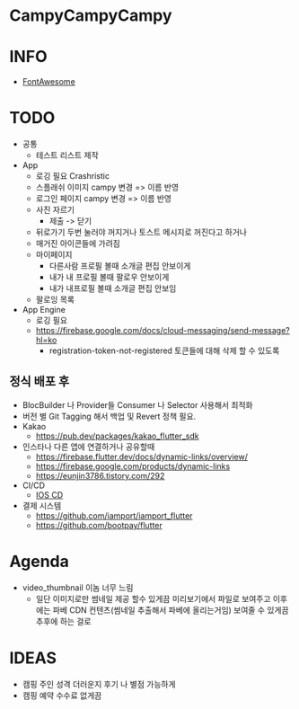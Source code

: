 # CampyCampyCampy


# INFO
* [FontAwesome](https://fontawesome.com/v5.15/icons?d=gallery&p=2)

# TODO
* 공통
  * 테스트 리스트 제작
* App
  * 로깅 필요 Crashristic
  * 스플래쉬 이미지 campy 변경 =>  이름 반영
  * 로그인 페이지 campy 변경 =>  이름 반영
  * 사진 자르기 
    * 제출 -> 닫기
  * 뒤로가기 두번 눌러야 꺼지거나 토스트 메시지로 꺼진다고 하거나
  * 매거진 아이콘들에 가려짐
  * 마이페이지
    * 다른사람 프로필 볼때 소개글 편집 안보이게
    * 내가 내 프로필 볼때 팔로우 안보이게
    * 내가 내프로필 볼때 소개글 편집 안보임
  * 팔로잉 목록
* App Engine
  * 로깅 필요
  * https://firebase.google.com/docs/cloud-messaging/send-message?hl=ko
    * registration-token-not-registered 토큰들에 대해 삭제 할 수 있도록

## 정식 배포 후
* BlocBuilder 나 Provider들 Consumer 나 Selector 사용해서 최적화
* 버전 별 Git Tagging 해서 백업 및 Revert 정책 필요.
* Kakao
  * https://pub.dev/packages/kakao_flutter_sdk
* 인스타나 다른 앱에 연결하거나 공유할때
  * https://firebase.flutter.dev/docs/dynamic-links/overview/
  * https://firebase.google.com/products/dynamic-links
  * https://eunjin3786.tistory.com/292
* CI/CD
  * [IOS CD](https://docs.github.com/en/actions/deployment/deploying-xcode-applications/installing-an-apple-certificate-on-macos-runners-for-xcode-development)
* 결제 시스템
  * https://github.com/iamport/iamport_flutter
  * https://github.com/bootpay/flutter


# Agenda
* video_thumbnail 이놈 너무 느림
  * 일단 이미지로만 썸네일 제공 할수 있게끔 미리보기에서 파일로 보여주고 이후에는 파베 CDN 컨텐츠(썸네일 추출해서 파베에 올리는거임) 보여줄 수 있게끔  추후에 하는 걸로


# IDEAS
* 캠핑 주인 성격 더러운지 후기 나 별점 가능하게
* 캠핑 예약 수수료 없게끔